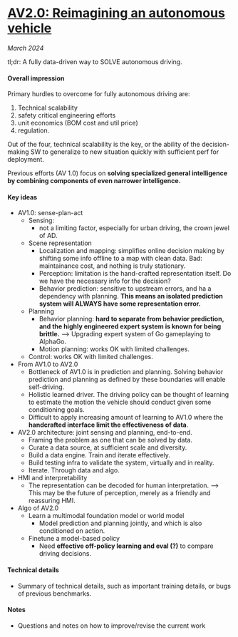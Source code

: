 # [AV2.0: Reimagining an autonomous vehicle](https://arxiv.org/abs/2108.05805)

_March 2024_

tl;dr: A fully data-driven way to SOLVE autonomous driving.

#### Overall impression
Primary hurdles to overcome for fully autonomous driving are: 
1) Technical scalability 
2) safety critical engineering efforts
3) unit economics (BOM cost and util price)
4) regulation.

Out of the four, technical scalability is the key, or the ability of the decision-making SW to generalize to new situation quickly with sufficient perf for deployment.

Previous efforts (AV 1.0) focus on **solving specialized general intelligence by combining components of even narrower intelligence.**


#### Key ideas
- AV1.0: sense-plan-act
	- Sensing:
		- not a limiting factor, especially for urban driving, the crown jewel of AD.
	- Scene representation
		- Localization and mapping: simplifies online decision making by shifting some info offline to a map with clean data. Bad: maintainance cost, and nothing is truly stationary.
		- Perception: limitation is the hand-crafted representation itself. Do we have the necessary info for the decision?
		- Behavior prediction: sensitive to upstream errors, and ha a dependency with planning. **This means an isolated prediction system will ALWAYS have some representation error.** 
	- Planning 
		- Behavior planning: **hard to separate from behavior prediction, and the highly engineered expert system is known for being brittle.** --> Upgrading expert system of Go gameplaying to AlphaGo.
		- Motion planning: works OK with limited challenges.
	- Control: works OK with limited challenges.
- From AV1.0 to AV2.0
	- Bottleneck of AV1.0 is in prediction and planning. Solving behavior prediction and planning as defined by these boundaries will enable self-driving.
	- Holistic learned driver. The driving policy can be thought of learning to estimate the motion the vehicle should conduct given some conditioning goals.
	- Difficult to apply increasing amount of learning to AV1.0 where the **handcrafted interface limit the effectiveness of data**.
- AV2.0 architecture: joint sensing and planning, end-to-end.
	- Framing the problem as one that can be solved by data.
	- Curate a data source, at sufficient scale and diversity.
	- Build a data engine. Train and iterate effectively.
	- Build testing infra to validate the system, virtually and in reality.
	- Iterate. Through data and algo.
- HMI and interpretability
	- The representation can be decoded for human interpretation. --> This may be the future of perception, merely as a friendly and reassuring HMI.
- Algo of AV2.0
	- Learn a multimodal foundation model or world model
		- Model prediction and planning jointly, and which is also conditioned on action.
	- Finetune a model-based policy
		- Need **effective off-policy learning and eval (?)** to compare driving decisions.

#### Technical details
- Summary of technical details, such as important training details, or bugs of previous benchmarks.

#### Notes
- Questions and notes on how to improve/revise the current work

